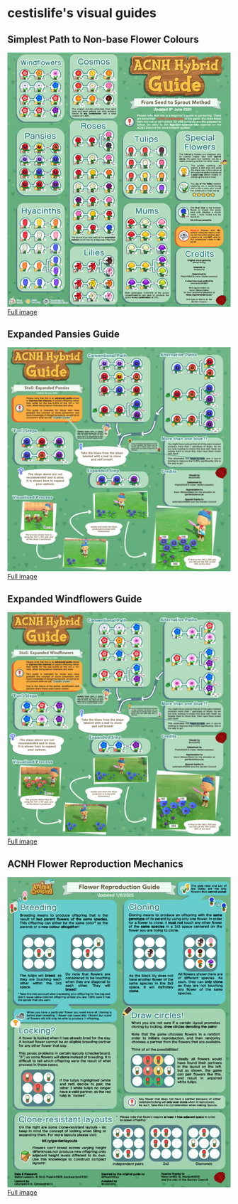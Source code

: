 # cestislife's visual guides

## Simplest Path to Non-base Flower Colours
<img src="img\breeding.png">
<a href="https://cestislife.github.io/img/breeding.png">Full image</a>

## Expanded Pansies Guide
<img src="img\expanded_pansies.png">
<a href="https://cestislife.github.io/img/expanded_pansies.png">Full image</a>

## Expanded Windflowers Guide
<img src="img\expanded_windflowers.png">
<a href="https://cestislife.github.io/img/expanded_windflowers.png">Full image</a>

## ACNH Flower Reproduction Mechanics
<img src="img\reproduce.png">
<a href="https://cestislife.github.io/img/reproduce.png">Full image</a>
